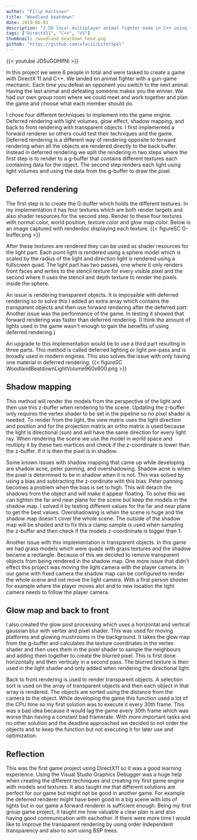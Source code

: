 ```yaml
---
author: "Filip Karlsson"
title: "Woodland beatdown"
date: 2019-06-03
description: "2.5D local multiplayer animal fighter made in C++ using the DirectX11 graphics API where my top contributions were a deferred renderer with volume lights, glow effect and shadow mapping with directional light. Collaborated with 5 other people"
tags: ["DirectX11", "C++", "VS"]
thumbnail: /woodland_beatdown_head.png
github: "https://github.com/xfac11/LitetSpel"
---
```


{{< youtube JDSuGOHlfNI >}}

In this project we were 6 people in total and were tasked to create a game with DirectX 11 and C++. We landed on animal fighter with a gun-game mechanic. Each time you defeat an opponent you switch to the next animal. Having the last animal and defeating someone makes you the winner. We had our own group room where we could meet and work together and plan the game and choose what each member should do.

I chose four different techniques to implement into the game engine. Deferred rendering with light volumes, glow effect, shadow mapping, and back to front rendering with transparent objects. I first implemented a forward renderer so others could test their techniques and the game. Deferred rendering is a different way of rendering opposite to forward rendering when all the objects are rendered directly to the back buffer. Instead in deferred rendering we split the rendering in two steps where the first step is to render to a g-buffer that contains different textures each containing data for the object. The second step renders each light using light volumes and using the data from the g-buffer to draw the pixel.

## Deferred rendering
The first step is to create the G-buffer which holds the different textures. In my implementation it has four textures which are both render targets and also shader resources for the second step. Render to these four textures with normal color, world position, texture color and glow map color. Below is an image captured with renderdoc displaying each texture.
{{< figureSC G-buffer.png >}}

After these textures are rendered they can be used as shader resources for the light part. Each point light is rendered using a sphere model which is scaled by the radius of the light and direction light is rendered using a fullscreen quad. The light part has two passes, one where it only renders front faces and writes to the stencil texture for every visible pixel and the second where it uses the stencil and depth texture to render the pixels inside the sphere.

An issue is rendering transparent objects. It is impossible with deferred rendering so to solve this I added an extra array which contains the transparent objects and then use forward rendering after the deferred part. Another issue was the performance of the game. In testing it showed that forward rendering was faster than deferred rendering. (I think the amount of lights used in the game wasn't enough to gain the benefits of using deferred rendering.)

An upgrade to this implementation would be to use a third part resulting in three parts. This method is called deferred lighting or light pre-pass and is broadly used in modern engines. This also solves the issue with only having one material in deferred rendering.
{{< figureSC WoodlandBeatdownLightVolume960x600.png >}}
## Shadow mapping
This method will render the models from the perspective of the light and then use this z-buffer when rendering to the scene. Updating the z-buffer only requires the vertex shader to be set in the pipeline so no pixel shader is needed. To render from the light, the view matrix uses the light direction and position and for the projection matrix an ortho matrix is used because the light is directional (sun) and will have the same direction for every light ray. When rendering the scene we use the model in world space and multiply it by these two martices and check if the z-coordinate is lower than the z-buffer. If it is then the pixel is in shadow.

Some known issues with shadow mapping that came up while developing are shadow acne, peter panning, and overshadowing. Shadow acne is when the pixel is determined to be in shadow when it is not. This was solved by using a bias and subtracting the z-cordinate with this bias. Peter panning becomes a problem when the bias is set to high. This will detach the shadows from the object and will make it appear floating. To solve this we can tighten the far and near plane for the scene but keep the models in the shadow map. I solved it by testing different values for the far and near plane to get the best values. Overshadowing is when the scene is huge and the shadow map doesn't cover the whole scene. The outside of the shadow map will be shaded and to fix this a clamp sample is used when sampling the z-buffer and then check if the models z-coordninate is bigger than 1.

Another issue with this implementation is transparent objects. In this game we had grass models which were quads with grass textures and the shadow became a rectangle. Because of this we decided to remove transparent objects from being rendered in the shadow map. One more issue that didn't effect this project was moving the light camera with the player camera. In our game with fixed camera the shadow map can be configured to render the whole scene and not move the light camera. With a first person shooter for example where the player moves alot and to new location the light camera needs to follow the player camera.


## Glow map and back to front
I also created the glow post processing which uses a horizontal and vertical gaussian blur with vertex and pixel shader. This was used for moving platforms and glowing mushrooms in the background. It takes the glow map from the g-buffer and calculates the texture coordinates in the vertex shader and then uses them in the pixel shader to sample the neighbours and adding them together to create the blurred pixel. This is first done horizontally and then verticaly in a second pass. The blurred texture is then used in the light shader and only added when rendering the directional light.

Back to front rendering is used to render transparent objects. A selection sort is used on the array of transparent objects and then each object in that array is rendered. The objects are sorted using the distance from the camera to the object. While developing the game this function used a lot of the CPU time so my first solution was to execute it every 30th frame. This was a bad idea because it would lag the game every 30th frame which was worse than having a constant bad framerate. With more important tasks and no other solution and the deadline approached we decided to not order the objects and to keep the function but not executing it for later use and optimization.
## Reflection
This was the first game project using DirectX11 so it was a good learning experience. Using the Visual Studio Graphics Debugger was a huge help when creating the different techniques and creating my first game engine with models and textures. It also taught me that different solutions are perfect for our game but might not be good in another game. For example the deferred renderer might have been good in a big scene with lots of lights but in our game a forward renderer is sufficient enough. Being my first group game project, it taught me how valuable a clear plan is and also having good communication with eachother. If there were more time I would like to improve the transparent rendering by using order independent transparency and also to sort using BSP trees.
